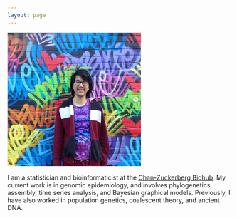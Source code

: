 ```yaml
---
layout: page
---
```


<img src="/assets/mural.png" width="300" />

I am a statistician and bioinformaticist at the [Chan-Zuckerberg Biohub](https://www.czbiohub.org/). My current work is in genomic epidemiology, and involves phylogenetics, assembly, time series analysis, and Bayesian graphical models.
Previously, I have also worked in population genetics, coalescent theory, and ancient DNA.

